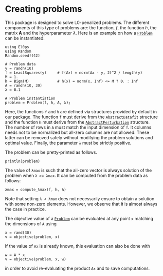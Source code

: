 # Creating problems

This package is designed to solve L0-penalized problems.
The different components of this type of problems are: the function, $f$, the function $h$, the matrix $\mathbf{A}$ and the hyperparameter $\lambda$.
Here is an example on how a [`Problem`](@ref) can be instantiated.
```@example problems
using El0ps
using Random
Random.seed!(42)

# Problem data
y = randn(10)
f = LeastSquares(y)     # f(Ax) = norm(Ax - y, 2)^2 / length(y)
M = 1.
h = Bigm(M)             # h(x) = norm(x, Inf) <= M ? 0. : Inf
A = randn(10, 30)
λ = 0.1

# Problem instantiation
problem = Problem(f, h, A, λ);
```
Here, the functions `f` and `h` are defined via structures provided by default in our package. 
The function `f` must derive from the [`AbstractDatafit`](@ref) structure and the function `h` must derive from the [`AbstractPerturbation`](@ref) structure.
The number of rows in `A` must match the input dimension of `f`.
It columns needs not to be normalized but all-zero columns are not allowed.
These latter can be removed safely without modifying the problem solutions and optimal value.
Finally, the parameter `λ` must be strictly positive.

The problem can be pretty-printed as follows.

```@example problems
println(problem)
```

The value of `λmax` is such that the all-zero vector is always solution of the problem when `λ >= λmax`.
It can be computed from the problem data as follows:
```@example problems
λmax = compute_λmax(f, h, A)
```
Note that setting `λ < λmax` does not necessarily ensure to obtain a solution with some non-zero elements.
However, we observe that it is almost always the case in practice.

The objective value of a [`Problem`](@ref) can be evaluated at any point `x` matching the dimensions of `A` using
```@example problems
x = rand(30)
v = objective(problem, x)
```
If the value of `Ax` is already known, this evaluation can also be done with
```@example problems
w = A * x
v = objective(problem, x, w)
```
in order to avoid re-evaluating the product `Ax` and to save computations.